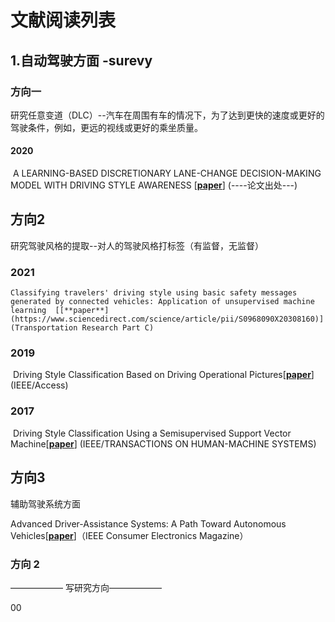 # 文献阅读列表

 ## 1.自动驾驶方面 -surevy

### 方向一

研究任意变道（DLC）--汽车在周围有车的情况下，为了达到更快的速度或更好的驾驶条件，例如，更远的视线或更好的乘坐质量。

#### 2020

​    	A LEARNING-BASED DISCRETIONARY LANE-CHANGE DECISION-MAKING MODEL WITH DRIVING STYLE       AWARENESS     [[**paper**](https://github.com/chen0228/safe-driving/blob/main/Research%20Literature/literature/driving%20style%20awareness.pdf)] (----论文出处---)



## 方向2

研究驾驶风格的提取--对人的驾驶风格打标签（有监督，无监督）



### 2021

  	Classifying travelers' driving style using basic safety messages generated by connected vehicles: Application of unsupervised machine learning  [[**paper**](https://www.sciencedirect.com/science/article/pii/S0968090X20308160)] (Transportation Research Part C)

### 2019

​		Driving Style Classification Based on  Driving    Operational Pictures[[**paper**](https://github.com/chen0228/safe-driving/blob/main/Research%20Literature/literature/driving%20style%20awareness.pdf)]  (IEEE/Access)

### 2017

​		Driving Style Classification Using a Semisupervised Support Vector Machine[[**paper**](https://ieeexplore.ieee.org/abstract/document/8015191)] (IEEE/TRANSACTIONS ON HUMAN-MACHINE SYSTEMS)



## 方向3

辅助驾驶系统方面

  Advanced Driver-Assistance Systems: A Path Toward Autonomous Vehicles[[**paper**](https://ieeexplore.ieee.org/abstract/document/8429957)]（IEEE Consumer Electronics Magazine）



### 方向 2 

—————— 写研究方向——————

00

